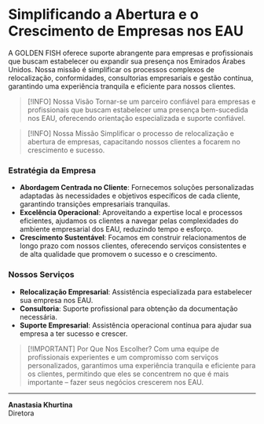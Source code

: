 # Simplificando a Abertura e o Crescimento de Empresas nos EAU

A GOLDEN FISH oferece suporte abrangente para empresas e profissionais que buscam estabelecer ou expandir sua presença nos Emirados Árabes Unidos. Nossa missão é simplificar os processos complexos de relocalização, conformidades, consultorias empresariais e gestão contínua, garantindo uma experiência tranquila e eficiente para nossos clientes.

> [!INFO] Nossa Visão
> Tornar-se um parceiro confiável para empresas e profissionais que buscam estabelecer uma presença bem-sucedida nos EAU, oferecendo orientação especializada e suporte confiável.

> [!INFO] Nossa Missão
> Simplificar o processo de relocalização e abertura de empresas, capacitando nossos clientes a focarem no crescimento e sucesso.

### Estratégia da Empresa

- **Abordagem Centrada no Cliente**: Fornecemos soluções personalizadas adaptadas às necessidades e objetivos específicos de cada cliente, garantindo transições empresariais tranquilas.
- **Excelência Operacional**: Aproveitando a expertise local e processos eficientes, ajudamos os clientes a navegar pelas complexidades do ambiente empresarial dos EAU, reduzindo tempo e esforço.
- **Crescimento Sustentável**: Focamos em construir relacionamentos de longo prazo com nossos clientes, oferecendo serviços consistentes e de alta qualidade que promovem o sucesso e o crescimento.

### Nossos Serviços

- **Relocalização Empresarial**: Assistência especializada para estabelecer sua empresa nos EAU.
- **Consultoria**: Suporte profissional para obtenção da documentação necessária.
- **Suporte Empresarial**: Assistência operacional contínua para ajudar sua empresa a ter sucesso e crescer.

> [!IMPORTANT] Por Que Nos Escolher?
> Com uma equipe de profissionais experientes e um compromisso com serviços personalizados, garantimos uma experiência tranquila e eficiente para os clientes, permitindo que eles se concentrem no que é mais importante – fazer seus negócios crescerem nos EAU.

---

**Anastasia Khurtina**  
Diretora
